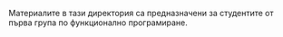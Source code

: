 Материалите в тази директория са предназначени за студентите от първа група по функционално програмиране.

